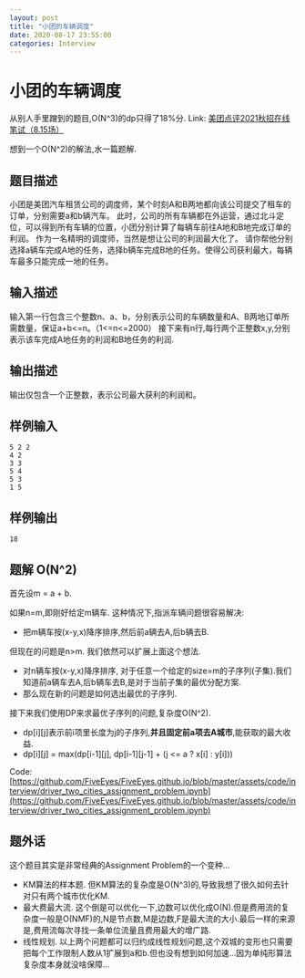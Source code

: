```yaml
---
layout: post
title: "小团的车辆调度"
date: 2020-08-17 23:55:00
categories: Interview
---
```


# 小团的车辆调度

从别人手里蹭到的题目,O(N^3)的dp只得了18%分.
Link: [美团点评2021秋招在线笔试（8.15场）](https://www.acwing.com/file_system/file/content/whole/index/content/1163818/)

想到一个O(N^2)的解法,水一篇题解.

## 题目描述

小团是美团汽车租赁公司的调度师，某个时刻A和B两地都向该公司提交了租车的订单，分别需要a和b辆汽车。
此时，公司的所有车辆都在外运营，通过北斗定位，可以得到所有车辆的位置，小团分别计算了每辆车前往A地和B地完成订单的利润。
作为一名精明的调度师，当然是想让公司的利润最大化了。
请你帮他分别选择a辆车完成A地的任务，选择b辆车完成B地的任务。使得公司获利最大，每辆车最多只能完成一地的任务。

## 输入描述
输入第一行包含三个整数n、a、b，分别表示公司的车辆数量和A、B两地订单所需数量，保证a+b<=n。（1<=n<=2000）
接下来有n行,每行两个正整数x,y,分别表示该车完成A地任务的利润和B地任务的利润.

## 输出描述
输出仅包含一个正整数，表示公司最大获利的利润和。

## 样例输入
```
5 2 2
4 2
3 3
5 4
5 3
1 5
```

## 样例输出
```
18
```

## 题解 O(N^2)

首先设m = a + b. 

如果n=m,即刚好给定m辆车. 这种情况下,指派车辆问题很容易解决:
  - 把m辆车按(x-y,x)降序排序,然后前a辆去A,后b辆去B.

但现在的问题是n>m. 我们依然可以扩展上面这个想法.
  - 对n辆车按(x-y,x)降序排序, 对于任意一个给定的size=m的子序列(子集).我们知道前a辆车去A,后b辆车去B,是对于当前子集的最优分配方案.
  - 那么现在新的问题是如何选出最优的子序列.

接下来我们使用DP来求最优子序列的问题,复杂度O(N^2).
  - dp[i][j]表示前i项里长度为j的子序列,**并且固定前a项去A城市**,能获取的最大收益.
  - dp[i][j] = max(dp[i-1][j], dp[i-1][j-1] + (j <= a ? x[i] : y[i]))
  
Code: [https://github.com/FiveEyes/FiveEyes.github.io/blob/master/assets/code/interview/driver_two_cities_assignment_problem.ipynb](https://github.com/FiveEyes/FiveEyes.github.io/blob/master/assets/code/interview/driver_two_cities_assignment_problem.ipynb)

## 题外话

这个题目其实是非常经典的Assignment Problem的一个变种... 
  - KM算法的样本题. 但KM算法的复杂度是O(N^3)的,导致我想了很久如何去针对只有两个城市优化KM.
  - 最大费最大流. 这个倒是可以优化一下,边数可以优化成O(N).但是费用流的复杂度一般是O(NMF)的,N是节点数,M是边数,F是最大流的大小.最后一样的来源是,费用流每次寻找一条单位流量且费用最大的增广路.
  - 线性规划. 以上两个问题都可以归约成线性规划问题,这个双城的变形也只需要把每个工作限制人数从1扩展到a和b.但也没有想到如何加速...因为单纯形算法复杂度本身就没啥保障...


